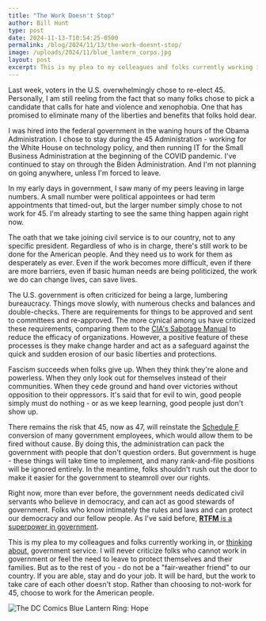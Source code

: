 ```yaml
---
title: "The Work Doesn't Stop"
author: Bill Hunt
type: post
date: 2024-11-13-T10:54:25-0500
permalink: /blog/2024/11/13/the-work-doesnt-stop/
image: /uploads/2024/11/blue_lantern_corps.jpg
layout: post
excerpt: This is my plea to my colleagues and folks currently working in, or thinking about, government service. The work to take care of each other doesn't stop with a change in administration.
---
```


Last week, voters in the U.S. overwhelmingly chose to re-elect 45. Personally, I am still reeling from the fact that so many folks chose to pick a candidate that calls for hate and violence and xenophobia. One that has promised to eliminate many of the liberties and benefits that folks hold dear.

I was hired into the federal government in the waning hours of the Obama Administration. I chose to stay during the 45 Administration - working for the White House on technology policy, and then running IT for the Small Business Administration at the beginning of the COVID pandemic. I've continued to stay on through the Biden Administration. And I'm not planning on going anywhere, unless I'm forced to leave.

In my early days in government, I saw many of my peers leaving in large numbers. A small number were political appointees or had term appointments that timed-out, but the larger number simply chose to not work for 45. I'm already starting to see the same thing happen again right now.

The oath that we take joining civil service is to our country, not to any specific president. Regardless of who is in charge, there's still work to be done for the American people. And they need us to work for them as desperately as ever. Even if the work becomes more difficult, even if there are more barriers, even if basic human needs are being politicized, the work we do can change lives, can save lives.

The U.S. government is often criticized for being a large, lumbering bureaucracy. Things move slowly, with numerous checks and balances and double-checks. There are requirements for things to be approved and sent to committees and re-approved. The more cynical among us have criticized these requirements, comparing them to the [CIA's Sabotage Manual](https://www.cia.gov/static/5c875f3ec660e092cf893f60b4a288df/SimpleSabotage.pdf) to reduce the efficacy of organizations. However, a positive feature of these processes is they make change harder and act as a safeguard against the quick and sudden erosion of our basic liberties and protections.

Fascism succeeds when folks give up. When they think they're alone and powerless. When they only look out for themselves instead of their communities. When they cede ground and hand over victories without opposition to their oppressors. It's said that for evil to win, good people simply must do nothing - or as we keep learning, good people just don't show up.

There remains the risk that 45, now as 47, will reinstate the [Schedule F](https://protectdemocracy.org/work/trumps-schedule-f-plan-explained/) conversion of many government employees, which would allow them to be fired without cause. By doing this, the administration can pack the government with people that don't question orders. But government is huge - these things will take time to implement, and many rank-and-file positions will be ignored entirely. In the meantime, folks shouldn't rush out the door to make it easier for the government to steamroll over our rights.

Right now, more than ever before, the government needs dedicated civil servants who believe in democracy, and can act as good stewards of government. Folks who know intimately the rules and laws and can protect our democracy and our fellow people. As I've said before, [**RTFM** is a superpower in government](https://digitalpolicy.us).

This is my plea to my colleagues and folks currently working in, or [thinking about](/jobs/?hot=0), government service. I will never criticize folks who cannot work in government or feel the need to leave to protect themselves and their families. But as to the rest of you - do not be a "fair-weather friend" to our country. If you are able, stay and do your job. It will be hard, but the work to take care of each other doesn't stop. Rather than choosing to not-work for 45, choose to work for the American people.

![The DC Comics Blue Lantern Ring: Hope](https://billhunt.dev/uploads/2024/11/blue_lantern_corps.jpg)